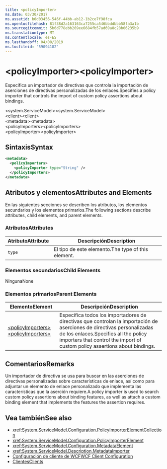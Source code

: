 ```yaml
---
title: <policyImporter>
ms.date: 03/30/2017
ms.assetid: b0d03456-546f-44bb-ab12-1b2ce7f98fca
ms.openlocfilehash: 81f38d2a163163ca7255ca546bbddbbb58fa3a1b
ms.sourcegitcommit: 5b6d778ebb269ee6684fb57ad69a8c28b06235b9
ms.translationtype: MT
ms.contentlocale: es-ES
ms.lasthandoff: 04/08/2019
ms.locfileid: "59094182"
---
```

# <a name="policyimporter"></a><span data-ttu-id="7cf6b-101">\<policyImporter></span><span class="sxs-lookup"><span data-stu-id="7cf6b-101">\<policyImporter></span></span>
<span data-ttu-id="7cf6b-102">Especifica un importador de directivas que controla la importación de aserciones de directivas personalizadas de los enlaces.</span><span class="sxs-lookup"><span data-stu-id="7cf6b-102">Specifies a policy importer that controls the import of custom policy assertions about bindings.</span></span>  
  
 <span data-ttu-id="7cf6b-103">\<system.ServiceModel></span><span class="sxs-lookup"><span data-stu-id="7cf6b-103">\<system.ServiceModel></span></span>  
<span data-ttu-id="7cf6b-104">\<client></span><span class="sxs-lookup"><span data-stu-id="7cf6b-104">\<client></span></span>  
<span data-ttu-id="7cf6b-105">\<metadata></span><span class="sxs-lookup"><span data-stu-id="7cf6b-105">\<metadata></span></span>  
<span data-ttu-id="7cf6b-106">\<policyImporters></span><span class="sxs-lookup"><span data-stu-id="7cf6b-106">\<policyImporters></span></span>  
<span data-ttu-id="7cf6b-107">\<policyImporter></span><span class="sxs-lookup"><span data-stu-id="7cf6b-107">\<policyImporter></span></span>  
  
## <a name="syntax"></a><span data-ttu-id="7cf6b-108">Sintaxis</span><span class="sxs-lookup"><span data-stu-id="7cf6b-108">Syntax</span></span>  
  
```xml  
<metadata>
  <policyImporters>
    <policyImporter type="String" />
  </policyImporters>
</metadata>
```  
  
## <a name="attributes-and-elements"></a><span data-ttu-id="7cf6b-109">Atributos y elementos</span><span class="sxs-lookup"><span data-stu-id="7cf6b-109">Attributes and Elements</span></span>  
 <span data-ttu-id="7cf6b-110">En las siguientes secciones se describen los atributos, los elementos secundarios y los elementos primarios.</span><span class="sxs-lookup"><span data-stu-id="7cf6b-110">The following sections describe attributes, child elements, and parent elements.</span></span>  
  
### <a name="attributes"></a><span data-ttu-id="7cf6b-111">Atributos</span><span class="sxs-lookup"><span data-stu-id="7cf6b-111">Attributes</span></span>  
  
|<span data-ttu-id="7cf6b-112">Atributo</span><span class="sxs-lookup"><span data-stu-id="7cf6b-112">Attribute</span></span>|<span data-ttu-id="7cf6b-113">Descripción</span><span class="sxs-lookup"><span data-stu-id="7cf6b-113">Description</span></span>|  
|---------------|-----------------|  
|`type`|<span data-ttu-id="7cf6b-114">El tipo de este elemento.</span><span class="sxs-lookup"><span data-stu-id="7cf6b-114">The type of this element.</span></span>|  
  
### <a name="child-elements"></a><span data-ttu-id="7cf6b-115">Elementos secundarios</span><span class="sxs-lookup"><span data-stu-id="7cf6b-115">Child Elements</span></span>  
 <span data-ttu-id="7cf6b-116">Ninguna</span><span class="sxs-lookup"><span data-stu-id="7cf6b-116">None</span></span>  
  
### <a name="parent-elements"></a><span data-ttu-id="7cf6b-117">Elementos primarios</span><span class="sxs-lookup"><span data-stu-id="7cf6b-117">Parent Elements</span></span>  
  
|<span data-ttu-id="7cf6b-118">Elemento</span><span class="sxs-lookup"><span data-stu-id="7cf6b-118">Element</span></span>|<span data-ttu-id="7cf6b-119">Descripción</span><span class="sxs-lookup"><span data-stu-id="7cf6b-119">Description</span></span>|  
|-------------|-----------------|  
|[<span data-ttu-id="7cf6b-120">\<policyImporters></span><span class="sxs-lookup"><span data-stu-id="7cf6b-120">\<policyImporters></span></span>](../../../../../docs/framework/configure-apps/file-schema/wcf/policyimporters.md)|<span data-ttu-id="7cf6b-121">Especifica todos los importadores de directivas que controlan la importación de aserciones de directivas personalizadas de los enlaces.</span><span class="sxs-lookup"><span data-stu-id="7cf6b-121">Specifies all the policy importers that control the import of custom policy assertions about bindings.</span></span>|  
  
## <a name="remarks"></a><span data-ttu-id="7cf6b-122">Comentarios</span><span class="sxs-lookup"><span data-stu-id="7cf6b-122">Remarks</span></span>  
 <span data-ttu-id="7cf6b-123">Un importador de directiva se usa para buscar en las aserciones de directivas personalizadas sobre características de enlace, así como para adjuntar un elemento de enlace personalizado que implementa las características que la aserción requiere.</span><span class="sxs-lookup"><span data-stu-id="7cf6b-123">A policy importer is used to search custom policy assertions about binding features, as well as attach a custom binding element that implements the features the assertion requires.</span></span>  
  
## <a name="see-also"></a><span data-ttu-id="7cf6b-124">Vea también</span><span class="sxs-lookup"><span data-stu-id="7cf6b-124">See also</span></span>

- <xref:System.ServiceModel.Configuration.PolicyImporterElementCollection>
- <xref:System.ServiceModel.Configuration.PolicyImporterElement>
- <xref:System.ServiceModel.Configuration.MetadataElement>
- <xref:System.ServiceModel.Description.MetadataImporter>
- [<span data-ttu-id="7cf6b-125">Configuración de cliente de WCF</span><span class="sxs-lookup"><span data-stu-id="7cf6b-125">WCF Client Configuration</span></span>](../../../../../docs/framework/wcf/feature-details/client-configuration.md)
- [<span data-ttu-id="7cf6b-126">Clientes</span><span class="sxs-lookup"><span data-stu-id="7cf6b-126">Clients</span></span>](../../../../../docs/framework/wcf/feature-details/clients.md)
